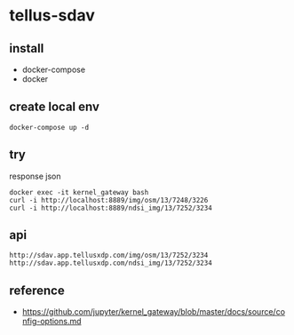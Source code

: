 # tellus-sdav

## install
- docker-compose
- docker

## create local env
```
docker-compose up -d
```

## try
response json
```
docker exec -it kernel_gateway bash
curl -i http://localhost:8889/img/osm/13/7248/3226
curl -i http://localhost:8889/ndsi_img/13/7252/3234
```

## api
```
http://sdav.app.tellusxdp.com/img/osm/13/7252/3234
http://sdav.app.tellusxdp.com/ndsi_img/13/7252/3234
```

## reference
- https://github.com/jupyter/kernel_gateway/blob/master/docs/source/config-options.md

